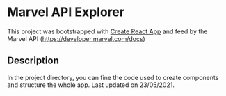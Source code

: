 # Marvel API Explorer

This project was bootstrapped with [Create React App](https://github.com/facebook/create-react-app) and feed by the Marvel API (https://developer.marvel.com/docs)

## Description

In the project directory, you can fine the code used to create components and structure the whole app. Last updated on 23/05/2021. 


